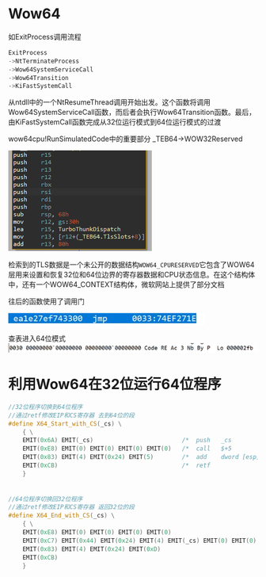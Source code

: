 # Wow64
如ExitProcess调用流程
```c++
ExitProcess
->NtTerminateProcess
->Wow64SystemServiceCall
->Wow64Transition
->KiFastSystemCall
```

从ntdll中的一个NtResumeThread调用开始出发。这个函数将调用Wow64SystemServiceCall函数，而后者会执行Wow64Transition函数。最后，由KiFastSystemCall函数完成从32位运行模式到64位运行模式的过渡

wow64cpu!RunSimulatedCode中的重要部分 _TEB64->WOW32Reserved

![alt text](ImageFile\RunSimulatedCode.png)

检索到的TLS数据是一个未公开的数据结构`WOW64_CPURESERVED`它包含了WOW64层用来设置和恢复32位和64位边界的寄存器数据和CPU状态信息。在这个结构体中，还有一个WOW64_CONTEXT结构体，微软网站上提供了部分文档

往后的函数使用了调用门

![alt text](ImageFile\Wow64_call.png)

查表进入64位模式
![alt text](ImageFile\Wow64_call_2.png)


# 利用Wow64在32位运行64位程序

```c++
//32位程序切换到64位程序
//通过retf修改EIP和CS寄存器 去到64位的段
#define X64_Start_with_CS(_cs) \
    { \
    EMIT(0x6A) EMIT(_cs)                         /*  push   _cs             */ \
    EMIT(0xE8) EMIT(0) EMIT(0) EMIT(0) EMIT(0)   /*  call   $+5             */ \
    EMIT(0x83) EMIT(4) EMIT(0x24) EMIT(5)        /*  add    dword [esp], 5  */ \
    EMIT(0xCB)                                   /*  retf                   */ \
    }


//64位程序切换回32位程序
//通过retf修改EIP和CS寄存器 返回32位的段
#define X64_End_with_CS(_cs) \
    { \
    EMIT(0xE8) EMIT(0) EMIT(0) EMIT(0) EMIT(0)                                 /*  call   $+5                   */ \
    EMIT(0xC7) EMIT(0x44) EMIT(0x24) EMIT(4) EMIT(_cs) EMIT(0) EMIT(0) EMIT(0) /*  mov    dword [rsp + 4], _cs  */ \
    EMIT(0x83) EMIT(4) EMIT(0x24) EMIT(0xD)                                    /*  add    dword [rsp], 0xD      */ \
    EMIT(0xCB)                                                                 /*  retf                         */ \
    }
```